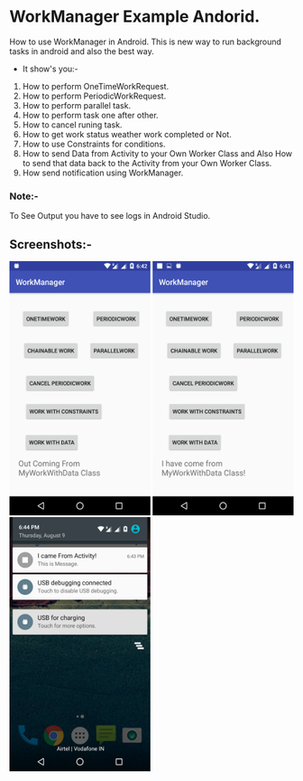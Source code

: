 # WorkManager Example Andorid.

How to use WorkManager in Android. This is new way to run background tasks in android and also the best way.

- It show's you:-

1) How to perform OneTimeWorkRequest.
2) How to perform PeriodicWorkRequest.
3) How to perform parallel task.
4) How to perform task one after other.
5) How to cancel runing task.
6) How to get work status weather work completed or Not.
7) How to use Constraints for conditions.
8) How to send Data from Activity to your Own Worker Class and Also How to send that data back to the Activity from your Own Worker Class.
9) How send notification using WorkManager.

### Note:-

To See Output you have to see logs in Android Studio.

## Screenshots:-

<img src="Screenshots/Screenshot_20180809-184251.png" width="250" height="450" /> <img src="Screenshots/Screenshot_20180809-184355.png" width="250" height="450" /> <img src="Screenshots/Screenshot_20180809-184428.png" width="250" height="450" />
